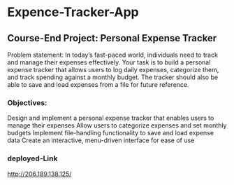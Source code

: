 # Expence-Tracker-App

## Course-End Project: Personal Expense Tracker

Problem statement: In today’s fast-paced world, individuals need to track and manage their expenses effectively. Your task is to build a personal expense tracker that allows users to log daily expenses, categorize them, and track spending against a monthly budget. The tracker should also be able to save and load expenses from a file for future reference.

### Objectives:

Design and implement a personal expense tracker that enables users to manage their expenses
Allow users to categorize expenses and set monthly budgets
Implement file-handling functionality to save and load expense data
Create an interactive, menu-driven interface for ease of use

### deployed-Link
  http://206.189.138.125/

